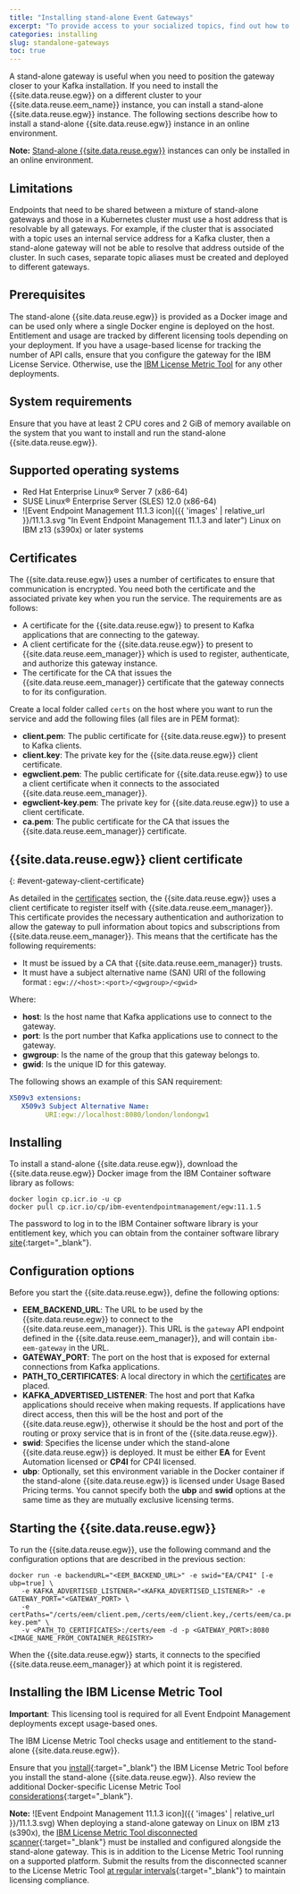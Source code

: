 ```yaml
---
title: "Installing stand-alone Event Gateways"
excerpt: "To provide access to your socialized topics, find out how to install and configure stand-alone Event Gateways outside your cluster, for example, to place it closer to your Kafka deployment."
categories: installing
slug: standalone-gateways
toc: true
---
```


A stand-alone gateway is useful when you need to position the gateway closer to your Kafka installation. If you need to install the {{site.data.reuse.egw}} on a different cluster to your {{site.data.reuse.eem_name}} instance, you can install a stand-alone {{site.data.reuse.egw}} instance. The following sections describe how to install a stand-alone {{site.data.reuse.egw}} instance in an online environment.

**Note:** [Stand-alone {{site.data.reuse.egw}}](../standalone-gateways) instances can only be installed in an online environment.



## Limitations
Endpoints that need to be shared between a mixture of stand-alone gateways and those in a Kubernetes cluster must use a host address that is resolvable by all gateways. For example, if the cluster that is associated with a topic uses an internal service address for a Kafka cluster, then a stand-alone gateway will not be able to resolve that address outside of the cluster. In such cases, separate topic aliases must be created and deployed to different gateways.

## Prerequisites
The stand-alone {{site.data.reuse.egw}} is provided as a Docker image and can be used only where a single Docker engine is deployed on the host. Entitlement and usage are tracked by different licensing tools depending on your deployment. If you have a usage-based license for tracking the number of API calls, ensure that you configure the gateway for the IBM License Service. Otherwise, use the [IBM License Metric Tool](#installing-the-ibm-license-metric-tool) for any other deployments.

## System requirements

Ensure that you have at least 2 CPU cores and 2 GiB of memory available on the system that you want to install and run the stand-alone {{site.data.reuse.egw}}.

## Supported operating systems

- Red Hat Enterprise Linux® Server 7 (x86-64)
- SUSE Linux® Enterprise Server (SLES) 12.0 (x86-64)
- ![Event Endpoint Management 11.1.3 icon]({{ 'images' | relative_url }}/11.1.3.svg "In Event Endpoint Management 11.1.3 and later") Linux on IBM z13 (s390x) or later systems

## Certificates

The {{site.data.reuse.egw}} uses a number of certificates to ensure that communication is encrypted. You need both the certificate and the associated private key when you run the service. The requirements are as follows:

- A certificate for the {{site.data.reuse.egw}} to present to Kafka applications that are connecting to the gateway.
- A client certificate for the {{site.data.reuse.egw}} to present to {{site.data.reuse.eem_manager}} which is used to register, authenticate, and authorize this gateway instance.
- The certificate for the CA that issues the {{site.data.reuse.eem_manager}} certificate that the gateway connects to for its configuration.

Create a local folder called `certs` on the host where you want to run the service and add the following files (all files are in PEM format):

- **client.pem**: The public certificate for {{site.data.reuse.egw}} to present to Kafka clients.
- **client.key**: The private key for the {{site.data.reuse.egw}} client certificate.
- **egwclient.pem**: The public certificate for {{site.data.reuse.egw}} to use a client certificate when it connects to the associated {{site.data.reuse.eem_manager}}.
- **egwclient-key.pem**: The private key for {{site.data.reuse.egw}} to use a client certificate.
- **ca.pem**: The public certificate for the CA that issues the {{site.data.reuse.eem_manager}} certificate.

## {{site.data.reuse.egw}} client certificate
{: #event-gateway-client-certificate}

As detailed in the [certificates](#certificates) section, the {{site.data.reuse.egw}} uses a client certificate to register itself with {{site.data.reuse.eem_manager}}. This certificate provides the necessary authentication and authorization to allow the gateway to pull information about topics and subscriptions from {{site.data.reuse.eem_manager}}. This means that the certificate has the following requirements:

- It must be issued by a CA that {{site.data.reuse.eem_manager}} trusts.
- It must have a subject alternative name (SAN) URI of the following format : `egw://<host>:<port>/<gwgroup>/<gwid>`

Where:
  - **host**: Is the host name that Kafka applications use to connect to the gateway.
  - **port**: Is the port number that Kafka applications use to connect to the gateway.
  - **gwgroup**: Is the name of the group that this gateway belongs to.
  - **gwid**: Is the unique ID for this gateway.

The following shows an example of this SAN requirement:

```yaml
X509v3 extensions:
   X509v3 Subject Alternative Name: 
         URI:egw://localhost:8080/london/londongw1
```

## Installing

To install a stand-alone {{site.data.reuse.egw}}, download the {{site.data.reuse.egw}} Docker image from the IBM Container software library as follows:

```shell
docker login cp.icr.io -u cp
docker pull cp.icr.io/cp/ibm-eventendpointmanagement/egw:11.1.5
```

The password to log in to the IBM Container software library is your entitlement key, which you can obtain from the container software library [site](https://myibm.ibm.com/products-services/containerlibrary){:target="_blank"}.

## Configuration options

Before you start the {{site.data.reuse.egw}}, define the following options:

- **EEM_BACKEND_URL**: The URL to be used by the {{site.data.reuse.egw}} to connect to the {{site.data.reuse.eem_manager}}. This URL is the `gateway` API endpoint defined in the {{site.data.reuse.eem_manager}}, and will contain `ibm-eem-gateway` in the URL.
- **GATEWAY_PORT**: The port on the host that is exposed for external connections from Kafka applications.
- **PATH_TO_CERTIFICATES**: A local directory in which the [certificates](#certificates) are placed.
- **KAFKA_ADVERTISED_LISTENER**: The host and port that Kafka applications should receive when making requests. If applications have direct access, then this will be the host and port of the {{site.data.reuse.egw}}, otherwise it should be the host and port of the routing or proxy service that is in front of the {{site.data.reuse.egw}}.
- **swid**: Specifies the license under which the stand-alone {{site.data.reuse.egw}} is deployed. It must be either **EA** for Event Automation licensed or **CP4I** for CP4I licensed.
- **ubp**: Optionally, set this environment variable in the Docker container if the stand-alone {{site.data.reuse.egw}} is licensed under Usage Based Pricing terms. You cannot specify both the **ubp** and **swid** options at the same time as they are mutually exclusive licensing terms.

## Starting the {{site.data.reuse.egw}}

To run the {{site.data.reuse.egw}}, use the following command and the configuration options that are described in the previous section:

```shell
docker run -e backendURL="<EEM_BACKEND_URL>" -e swid="EA/CP4I" [-e ubp=true] \
   -e KAFKA_ADVERTISED_LISTENER="<KAFKA_ADVERTISED_LISTENER>" -e GATEWAY_PORT="<GATEWAY_PORT> \
   -e certPaths="/certs/eem/client.pem,/certs/eem/client.key,/certs/eem/ca.pem,/certs/eem/egwclient.pem,/certs/eem/egwclient-key.pem" \
   -v <PATH_TO_CERTIFICATES>:/certs/eem -d -p <GATEWAY_PORT>:8080 <IMAGE_NAME_FROM_CONTAINER_REGISTRY>
```

When the {{site.data.reuse.egw}} starts, it connects to the specified {{site.data.reuse.eem_manager}} at which point it is registered. 

## Installing the IBM License Metric Tool

**Important**: This licensing tool is required for all Event Endpoint Management deployments except usage-based ones.

The IBM License Metric Tool checks usage and entitlement to the stand-alone {{site.data.reuse.egw}}.

Ensure that you [install](https://www.ibm.com/docs/en/license-metric-tool?topic=tool-installing){:target="_blank"} the IBM License Metric Tool before you install the stand-alone {{site.data.reuse.egw}}. Also review the additional Docker-specific License Metric Tool [considerations](https://www.ibm.com/docs/en/license-metric-tool?topic=configuration-discovering-software-in-docker-containers){:target="_blank"}.

**Note:** ![Event Endpoint Management 11.1.3 icon]({{ 'images' | relative_url }}/11.1.3.svg) When deploying a stand-alone gateway on Linux on IBM z13 (s390x), the [IBM License Metric Tool disconnected scanner](https://www.ibm.com/docs/en/license-metric-tool?topic=installing-disconnected-scanners-ansible-lite){:target="_blank"} must be installed and configured alongside the stand-alone gateway. This is in addition to the License Metric Tool running on a supported platform. Submit the results from the disconnected scanner to the License Metric Tool [at regular intervals](https://www.ibm.com/docs/en/license-metric-tool?topic=installing-license-metric-tool-lite-end-end-checklist){:target="_blank"} to maintain licensing compliance.
